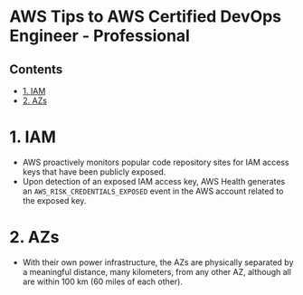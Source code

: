 # AWS Tips to AWS Certified DevOps Engineer - Professional<!-- omit in toc -->

## Contents <!-- omit in toc -->

- [1. IAM](#1-iam)
- [2. AZs](#2-azs)

# 1. IAM

- AWS proactively monitors popular code repository sites for IAM access keys that have been publicly exposed.
- Upon detection of an exposed IAM access key, AWS Health generates an `AWS_RISK_CREDENTIALS_EXPOSED` event in the AWS account related to the exposed key.

# 2. AZs

- With their own power infrastructure, the AZs are physically separated by a meaningful distance, many kilometers, from any other AZ, although all are within 100 km (60 miles of each other).
